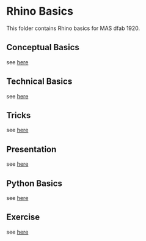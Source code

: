 # Rhino Basics
This folder contains Rhino basics for MAS dfab 1920.

## Conceptual Basics
see [here](00_conceptual/index.md)

## Technical Basics
see [here](01_technical/index.md)

## Tricks 
see [here](02_tricks/index.md)

## Presentation
see [here](03_presentation/index.md)

## Python Basics
see [here](04_python/index.md)

## Exercise
see [here](05_exercise/index.md)
